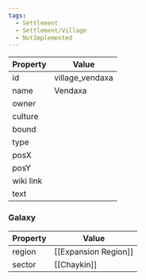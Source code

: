 ```yaml
---
tags:
  - Settlement
  - Settlement/Village
  - NotImplemented
---
```


| Property  | Value           |
| --------- | --------------- |
| id        | village_vendaxa |
| name      | Vendaxa         |
| owner     |                 |
| culture   |                 |
| bound     |                 |
| type      |                 |
| posX      |                 |
| posY      |                 |
| wiki link |                 |
| text      |                 |

### Galaxy
| Property | Value                |
| -------- | -------------------- |
| region   | [[Expansion Region]] |
| sector   | [[Chaykin]]          |
